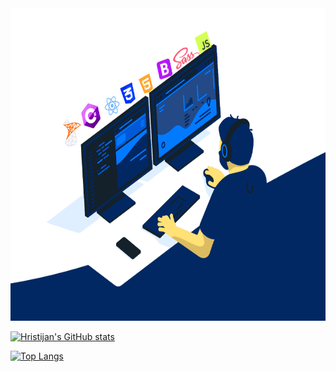 <img src="forGitHub.gif" alt="myReadme" width="1000" height="500" />

[![Hristijan's GitHub stats](https://github-readme-stats.vercel.app/api?username=kiko-bt&show_icons=true&theme=tokyonight)](https://github.com/anuraghazra/github-readme-stats)

[![Top Langs](https://github-readme-stats.vercel.app/api/top-langs/?username=kiko-bt&layout=compact&theme=tokyonight)](https://github.com/kiko-bt/github-readme-stats)
